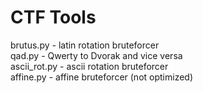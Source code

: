 # CTF Tools

brutus.py - latin rotation bruteforcer<br />
qad.py - Qwerty to Dvorak and vice versa<br />
ascii_rot.py - ascii rotation bruteforcer<br />
affine.py - affine bruteforcer (not optimized)
